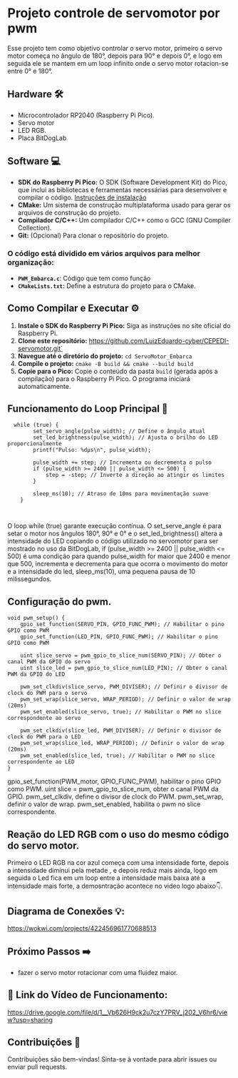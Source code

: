 # Projeto controle de servomotor por pwm 

Esse projeto tem como objetivo controlar o servo motor, primeiro o servo motor começa no ângulo de 180°, depois para 90° e depois 0°, e logo em seguida ele se mantem em um loop infinito onde o servo motor rotacion-se entre 0° e 180°.

## Hardware 🛠️

- Microcontrolador RP2040 (Raspberry Pi Pico).
- Servo motor
- LED RGB.
- Placa BitDogLab

## Software 💻

* **SDK do Raspberry Pi Pico:** O SDK (Software Development Kit) do Pico, que inclui as bibliotecas e ferramentas necessárias para desenvolver e compilar o código. [Instruções de instalação](https://www.raspberrypi.com/documentation/pico/getting-started/)
* **CMake:** Um sistema de construção multiplataforma usado para gerar os arquivos de construção do projeto.
* **Compilador C/C++:**  Um compilador C/C++ como o GCC (GNU Compiler Collection).
* **Git:** (Opcional) Para clonar o repositório do projeto.


### O código está dividido em vários arquivos para melhor organização:

- **`PWM_Embarca.c`**: Código que tem como função
- **`CMakeLists.txt`:** Define a estrutura do projeto para o CMake.



## Como Compilar e Executar ⚙️

1. **Instale o SDK do Raspberry Pi Pico:** Siga as instruções no site oficial do Raspberry Pi.
2. **Clone este repositório:** https://github.com/LuizEduardo-cyber/CEPEDI-servomotor.git`
3. **Navegue até o diretório do projeto:** `cd ServoMotor_Embarca`
4. **Compile o projeto:** `cmake -B build && cmake --build build`
5. **Copie para o Pico:** Copie o conteúdo da pasta `build` (gerada após a compilação) para o Raspberry Pi Pico. O programa iniciará automaticamente.


## Funcionamento do Loop Principal 🔄 
```
  while (true) {
        set_servo_angle(pulse_width); // Define o ângulo atual
        set_led_brightness(pulse_width); // Ajusta o brilho do LED proporcionalmente
        printf("Pulso: %dµs\n", pulse_width);

        pulse_width += step; // Incrementa ou decrementa o pulso
        if (pulse_width >= 2400 || pulse_width <= 500) {
            step = -step; // Inverte a direção ao atingir os limites
        }

        sleep_ms(10); // Atraso de 10ms para movimentação suave
    }

   
  ```
O loop while (true) garante execução contínua.  O set_serve_angle é para setar o motor nos ângulos 180°, 90° e 0° e o set_led_brightness() altera a intensidade do LED copiando o código utilizado no servomotor para ser mostrado no uso da BitDogLab, if (pulse_width >= 2400 || pulse_width <= 500) é uma condição para quando pulse_width for maior que 2400 e menor que 500, incrementa e decrementa para que ocorra o movimento do motor e a intensidade do led, sleep_ms(10), uma pequena pausa de 10 milissegundos.

## Configuração do pwm.
```
void pwm_setup() {
    gpio_set_function(SERVO_PIN, GPIO_FUNC_PWM); // Habilitar o pino GPIO como PWM
    gpio_set_function(LED_PIN, GPIO_FUNC_PWM); // Habilitar o pino GPIO como PWM

    uint slice_servo = pwm_gpio_to_slice_num(SERVO_PIN); // Obter o canal PWM da GPIO do servo
    uint slice_led = pwm_gpio_to_slice_num(LED_PIN); // Obter o canal PWM da GPIO do LED

    pwm_set_clkdiv(slice_servo, PWM_DIVISER); // Definir o divisor de clock do PWM para o servo
    pwm_set_wrap(slice_servo, WRAP_PERIOD); // Definir o valor de wrap (20ms)
    pwm_set_enabled(slice_servo, true); // Habilitar o PWM no slice correspondente ao servo

    pwm_set_clkdiv(slice_led, PWM_DIVISER); // Definir o divisor de clock do PWM para o LED
    pwm_set_wrap(slice_led, WRAP_PERIOD); // Definir o valor de wrap (20ms)
    pwm_set_enabled(slice_led, true); // Habilitar o PWM no slice correspondente ao LED
}
  ```
 gpio_set_function(PWM_motor, GPIO_FUNC_PWM), habilitar o pino GPIO como PWM.   uint slice = pwm_gpio_to_slice_num, obter o canal PWM da GPIO.   pwm_set_clkdiv, define o divisor de clock do PWM.   pwm_set_wrap, definir o valor de wrap.    pwm_set_enabled, habilita o pwm no slice correspondente.

## Reação do LED RGB com o uso do mesmo código do servo motor.

Primeiro o LED RGB na cor azul começa com uma intensidade forte, depois a intensidade diminui pela metade , e depois reduz mais ainda, logo em seguida o Led fica em um loop entre a intensidade mais baixa até a intensidade mais forte, a demosntração acontece no video logo abaixo👇.
 
## Diagrama de Conexões 💡:

https://wokwi.com/projects/422456961770688513

## Próximo Passos ➡️

- fazer o servo motor rotacionar com uma fluidez maior.
  
 ## 🔗 Link do Vídeo de Funcionamento:
 
https://drive.google.com/file/d/1__Vb626H9ck2u7czY7PRV_j202_V6hr6/view?usp=sharing

 ## Contribuições 🤝

Contribuições são bem-vindas! Sinta-se à vontade para abrir issues ou enviar pull requests.
